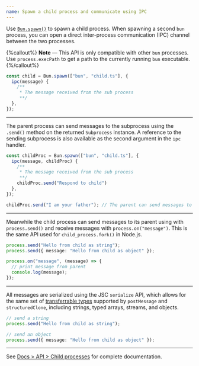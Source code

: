```yaml
---
name: Spawn a child process and communicate using IPC
---
```


Use [`Bun.spawn()`](https://bun.sh/docs/api/spawn) to spawn a child process. When spawning a second `bun` process, you can open a direct inter-process communication (IPC) channel between the two processes.

{%callout%}
**Note** — This API is only compatible with other `bun` processes. Use `process.execPath` to get a path to the currently running `bun` executable.
{%/callout%}

```ts#parent.ts
const child = Bun.spawn(["bun", "child.ts"], {
  ipc(message) {
    /**
     * The message received from the sub process
     **/
  },
});
```

---

The parent process can send messages to the subprocess using the `.send()` method on the returned `Subprocess` instance. A reference to the sending subprocess is also available as the second argument in the `ipc` handler.

```ts#parent.ts
const childProc = Bun.spawn(["bun", "child.ts"], {
  ipc(message, childProc) {
    /**
     * The message received from the sub process
     **/
    childProc.send("Respond to child")
  },
});

childProc.send("I am your father"); // The parent can send messages to the child as well
```

---

Meanwhile the child process can send messages to its parent using with `process.send()` and receive messages with `process.on("message")`. This is the same API used for `child_process.fork()` in Node.js.

```ts#child.ts
process.send("Hello from child as string");
process.send({ message: "Hello from child as object" });

process.on("message", (message) => {
  // print message from parent
  console.log(message);
});
```

---

All messages are serialized using the JSC `serialize` API, which allows for the same set of [transferrable types](https://developer.mozilla.org/en-US/docs/Web/API/Web_Workers_API/Transferable_objects) supported by `postMessage` and `structuredClone`, including strings, typed arrays, streams, and objects.

```ts#child.ts
// send a string
process.send("Hello from child as string");

// send an object
process.send({ message: "Hello from child as object" });
```

---

See [Docs > API > Child processes](https://bun.sh/docs/api/spawn) for complete documentation.

